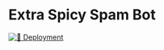 # Extra Spicy Spam Bot

[![🚀 Deployment](https://github.com/glichfalls/ExtraSpicySpamBot/actions/workflows/deployment.yml/badge.svg?branch=master)](https://github.com/glichfalls/ExtraSpicySpamBot/actions/workflows/deployment.yml)